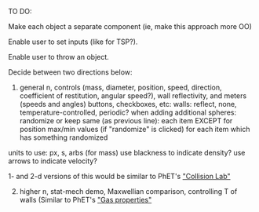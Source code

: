 TO DO:

Make each object a separate component (ie, make this approach more OO)

Enable user to set inputs (like for TSP?).

Enable user to throw an object.

Decide between two directions below:
1) general n, controls (mass, diameter, position, speed, direction, coefficient of restitution, angular speed?), wall reflectivity, and meters (speeds and angles)
buttons, checkboxes, etc:
walls: reflect, none, temperature-controlled, periodic?
when adding additional spheres:
randomize or keep same (as previous line): each item EXCEPT for position
max/min values (if "randomize" is clicked) for each item which has something randomized

units to use: px, s, arbs (for mass)
use blackness to indicate density?
use arrows to indicate velocity?

1- and 2-d versions of this would be similar to PhET's ["Collision Lab"](https://phet.colorado.edu/sims/html/collision-lab/latest/collision-lab_all.html)

2) higher n, stat-mech demo, Maxwellian comparison, controlling T of walls
(Similar to PhET's ["Gas properties"](https://phet.colorado.edu/en/simulation/gas-properties)
